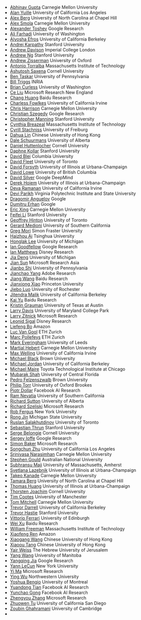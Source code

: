 - [Abhinav Gupta](http://www.cs.cmu.edu/~abhinavg/) Carnegie Mellon University
- [Alan Yuille](http://www.stat.ucla.edu/~yuille/) University of California Los Angeles
- [Alex Berg](http://acberg.com/) University of North Carolina at Chapel Hill
- [Alex Smola](http://alex.smola.org/) Carnegie Mellon University
- [Alexander Toshev](http://research.google.com/pubs/AlexanderToshev.html) Google Research
- [Ali Farhadi](http://homes.cs.washington.edu/~ali/) University of Washington
- [Alyosha Efros](http://www.cs.cmu.edu/~efros/) University of California Berkeley
- [Andrej Karpathy](http://cs.stanford.edu/people/karpathy/) Stanford University
- [Andrew Davison](http://www.doc.ic.ac.uk/~ajd/) Imperial College London
- [Andrew Ng](http://cs.stanford.edu/people/ang/) Stanford University
- [Andrew Zisserman](http://www.robots.ox.ac.uk/~az/) University of Oxford
- [Antonio Torralba](http://web.mit.edu/torralba/www/) Massachusetts Institute of Technology
- [Ashutosh Saxena](http://www.cs.cornell.edu/~asaxena/) Cornell University
- [Ben Taskar](http://homes.cs.washington.edu/~taskar/) University of Pennsylvania
- [Bill Triggs](http://lear.Inrialpes.fr/people/triggs/) INRIA
- [Brian Curless](http://homes.cs.washington.edu/~curless/) University of Washington
- [Ce Liu](http://people.csail.mit.edu/celiu/) Microsoft Research New England
- [Chang Huang](https://www.linkedin.com/pub/chang-huang/47/188/834) Baidu Research
- [Charless Fowlkes](http://www.ics.uci.edu/~fowlkes/) University of California Irvine
- [Chris Harrison](http://www.chrisharrison.net/index.php/Research/Welcome) Carnegie Mellon University
- [Christian Szegedy](http://research.google.com/pubs/ChristianSzegedy.html) Google Research
- [Christopher Manning](http://nlp.stanford.edu/manning/) Stanford University
- [Cynthia Breazeal](http://web.media.mit.edu/~cynthiab/) Massachusetts Institute of Technology
- [Cyrill Stachniss](http://www.informatik.uni-freiburg.de/~stachnis/) University of Freiburg
- [Dahua Lin](http://dahua.me/) Chinese University of Hong Kong
- [Dale Schuurmans](http://webdocs.cs.ualberta.ca/~dale/) University of Alberta
- [Daniel Huttenlocher](http://tech.cornell.edu/people/dan-huttenlocher) Cornell University
- [Daphne Kollar](http://ai.stanford.edu/~koller/) Stanford University
- [David Blei](http://www.cs.columbia.edu/~blei/) Columbia University
- [David Fleet](http://www.cs.toronto.edu/~fleet/) University of Toronto
- [David Forsyth](http://luthuli.cs.uiuc.edu/~daf/) University of Illinois at Urbana-Champaign
- [David Lowe](http://www.cs.ubc.ca/~lowe/) University of British Columbia
- [David Silver](http://www0.cs.ucl.ac.uk/staff/D.Silver/web/Home.html) Google DeepMind
- [Derek Hoiem](http://www.cs.uiuc.edu/~dhoiem/) University of Illinois at Urbana-Champaign
- [Deva Ramanan](http://www.ics.uci.edu/~dramanan/) University of California Irvine
- [Devi Parikh](https://filebox.ece.vt.edu/~parikh/) Virginia Polytechnic Institute and State University
- [Dragomir Anguelov](http://ai.stanford.edu/~drago/) Google
- [Dumitru Erhan](http://www.dumitru.ca/) Google
- [Eric Xing](http://www.cs.cmu.edu/~epxing/) Carnegie Mellon University
- [Feifei Li](http://vision.stanford.edu/index.html) Stanford University
- [Geoffrey Hinton](https://www.cs.toronto.edu/~hinton/) University of Toronto
- [Gerard Medioni](http://iris.usc.edu/people/medioni/) University of Southern California
- [Greg Mori](http://www.cs.sfu.ca/~mori/) Simon Fraster University
- [Haizhou Ai](http://media.cs.tsinghua.edu.cn/~ahz/) Tsinghua University
- [Honglak Lee](http://web.eecs.umich.edu/~honglak/) University of Michigan
- [Ian Goodfellow](http://www-etud.iro.umontreal.ca/~goodfeli/) Google Research
- [Ian Matthews](http://www.iainm.com/iainm/Home.html) Disney Research
- [Jia Deng](http://web.eecs.umich.edu/~jiadeng/) University of Michigan
- [Jian Sun](http://research.microsoft.com/en-us/people/jiansun/) Microsoft Research Asia
- [Jianbo Shi](http://www.cis.upenn.edu/~jshi/) University of Pennsylvania
- [Jianchao Yang](http://www.ifp.illinois.edu/~jyang29/) Adobe Research
- [Jiang Wang](http://users.eecs.northwestern.edu/~jwa368/) Baidu Research
- [Jianxiong Xiao](http://www.cs.princeton.edu/~xj/) Princeton University
- [Jiebo Luo](http://www.cs.rochester.edu/u/jluo/) University of Rochester
- [Jitendra Malik](http://www.cs.berkeley.edu/~malik/) University of California Berkeley
- [Kai Yu](http://www.dbs.ifi.lmu.de/~yu_k/) Baidu Research
- [Kristin Grauman](http://www.cs.utexas.edu/~grauman/) University of Texas at Austin
- [Larry Davis](http://www.umiacs.umd.edu/~lsd/) University of Maryland College Park
- [Larry Zitnick](http://research.microsoft.com/en-us/people/larryz/) Microsoft Research
- [Leonid Sigal](http://cs.brown.edu/~ls/) Disney Research
- [Liefeng Bo](http://homes.cs.washington.edu/~lfb/) Amazon
- [Luc Van Gool](http://www.vision.ee.ethz.ch/members/get_member.cgi?id=1) ETH Zurich
- [Marc Pollefeys](http://www.inf.ethz.ch/personal/pomarc/) ETH Zurich
- [Mark Everingham](http://www.comp.leeds.ac.uk/me/) University of Leeds
- [Martial Hebert](http://www.cs.cmu.edu/~hebert/) Carnegie Mellon University
- [Max Welling](https://www.ics.uci.edu/~welling/) University of California Irvine
- [Michael Black](http://cs.brown.edu/~black/) Brown University
- [Michael Jordan](http://www.cs.berkeley.edu/~jordan/) University of California Berkeley
- [Michael Maire](http://ttic.uchicago.edu/~mmaire/) Toyota Technological Institute at Chicago
- [Mubarak Shah](http://crcv.ucf.edu/people/faculty/shah.html) University of Central Florida
- [Pedro Felzenszwalb](http://cs.brown.edu/~pff/) Brown University
- [Philip Torr](http://cms.brookes.ac.uk/staff/PhilipTorr/) University of Oxford Brookes
- [Piotr Dollar](http://vision.ucsd.edu/~pdollar/) Facebook AI Research
- [Ram Nevatia](http://iris.usc.edu/people/nevatia/) University of Southern California
- [Richard Sutton](http://incompleteideas.net/sutton/) University of Alberta
- [Richard Szeliski](http://research.microsoft.com/en-us/um/people/szeliski/) Microsoft Research
- [Rob Fergus](http://cs.nyu.edu/~fergus/pmwiki/pmwiki.php) New York University
- [Rong Jin](http://www.cse.msu.edu/~rongjin/) Michigan State University
- [Ruslan Salakhutdinov](http://www.cs.toronto.edu/~rsalakhu/) University of Toronto
- [Sebastian Thrun](http://robots.stanford.edu/) Stanford University
- [Serge Belongie](http://vision.cornell.edu/se3/people/serge-belongie/) Cornell University
- [Sergey Ioffe](https://www.linkedin.com/pub/sergey-ioffe/1/882/175) Google Research
- [Simon Baker](http://research.microsoft.com/en-us/people/sbaker/) Microsoft Research
- [Songchun Zhu](http://www.stat.ucla.edu/~sczhu/) University of California Los Angeles
- [Srinivasa Narasimhan](http://www.cs.cmu.edu/~srinivas/) Carnegie Mellon University
- [Stephen Gould](http://users.cecs.anu.edu.au/~sgould/) Australian National University
- [Subhransu Maji](http://people.cs.umass.edu/~smaji/) University of Massachusetts, Amherst
- [Svetlana Lazebnik](http://www.cs.illinois.edu/homes/slazebni/) University of Illinois at Urbana-Champaign
- [Takeo Kanade](http://www.ri.cmu.edu/person.html?person_id=136) Carnegie Mellon University
- [Tamara Berg](http://www.tamaraberg.com/) University of North Carolina at Chapel Hill
- [Thomas Huang](http://www.ece.illinois.edu/directory/profile.asp?t-huang1) University of Illinois at Urbana-Champaign
- [Thorsten Joachim](http://www.cs.cornell.edu/People/tj/) Cornell University
- [Tim Cootes](http://personalpages.manchester.ac.uk/staff/timothy.f.cootes/) University of Manchester
- [Tom Mitchell](http://www.cs.cmu.edu/~tom/) Carnegie Mellon University
- [Trevor Darrell](http://www.eecs.berkeley.edu/~trevor/) University of California Berkeley
- [Trevor Hastie](http://www.stanford.edu/~hastie/) Stanford University
- [Vittorio Ferrari](http://homepages.inf.ed.ac.uk/vferrari/) University of Edinburgh
- [Wei Xu](https://www.linkedin.com/in/emailweixu) Baidu Research
- [William Freeman](http://people.csail.mit.edu/billf/) Massachusetts Institute of Technology
- [Xiaofeng Ren](http://homes.cs.washington.edu/~xren/) Amazon
- [Xiaogang Wang](http://www.ee.cuhk.edu.hk/~xgwang/) Chinese University of Hong Kong
- [Xiaoou Tang](http://www.ie.cuhk.edu.hk/people/xotang.shtml) Chinese University of Hong Kong
- [Yair Weiss](http://www.cs.huji.ac.il/~yweiss/) The Hebrew University of Jerusalem 
- [Yang Wang](http://www.cs.umanitoba.ca/~ywang/) University of Manitoba
- [Yangqing Jia](http://daggerfs.com/) Google Research
- [Yann LeCun](http://yann.lecun.com/) New York University
- [Yi Ma](http://yima.csl.illinois.edu/) Microsoft Research
- [Ying Wu](http://www.ece.northwestern.edu/~yingwu/) Northwestern University
- [Yoshua Bengio](http://www.iro.umontreal.ca/~bengioy/yoshua_en/index.html) University of Montreal
- [Yuandong Tian](http://www.cs.cmu.edu/~./yuandong/) Facebook AI Research
- [Yunchao Gong](http://www.unc.edu/~yunchao/) Facebook AI Research
- [Zhengyou Zhang](http://research.microsoft.com/en-us/um/people/zhang/) Microsoft Research
- [Zhuowen Tu](http://pages.ucsd.edu/~ztu/) University of California San Diego
- [Zoubin Ghahramani](http://mlg.eng.cam.ac.uk/zoubin/) University of Cambridge
- []() 
